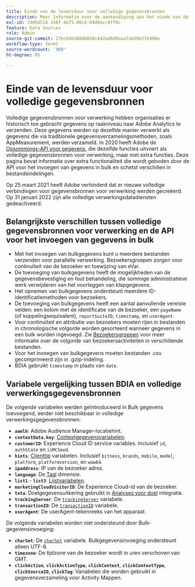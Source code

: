 ```yaml
---
title: Einde van de levensduur voor volledige gegevensbronnen
description: Meer informatie over de aankondiging aan het einde van de levensduur voor volledige gegevensverwerkingsbronnen.
exl-id: 7dd6d518-156f-4bf5-86cb-04d0acc8ff0c
feature: Data Sources
role: Admin
source-git-commit: 27bcbd638848650c842ad8d8aaa7ab59e27e900e
workflow-type: tm+mt
source-wordcount: '369'
ht-degree: 0%

---
```


# Einde van de levensduur voor volledige gegevensbronnen

Volledige gegevensbronnen voor verwerking hebben organisaties er historisch toe gebracht gegevens op raakniveau naar Adobe Analytics te verzenden. Deze gegevens werden op dezelfde manier verwerkt als gegevens die via traditionele gegevensverzamelingsmethoden, zoals AppMeasurement, werden verzameld. In 2020 heeft Adobe de [Opsommings-API voor gegevens](https://developer.adobe.com/analytics-apis/docs/2.0/guides/endpoints/bulk-data-insertion/), die dezelfde functies uitvoert als volledige gegevensbronnen voor verwerking, maar met extra functies. Deze pagina bevat informatie over extra functionaliteit die wordt geboden door de API voor het invoegen van gegevens in bulk en schetst verschillen in bestandsindelingen.

Op 25 maart 2021 heeft Adobe verhinderd dat er nieuwe volledige verbindingen voor gegevensbronnen voor verwerking werden gecreëerd. Op 31 januari 2022 zijn alle volledige verwerkingsdatadiensten gedeactiveerd.

## Belangrijkste verschillen tussen volledige gegevensbronnen voor verwerking en de API voor het invoegen van gegevens in bulk

* Met het invoegen van bulkgegevens kunt u meerdere bestanden verzenden voor parallelle verwerking. Bezoekersgroepen zorgen voor continuïteit van de bezoeker en toewijzing van eVar.
* De toevoeging van bulkgegevens heeft de mogelijkheden van de gegevensbevestiging en fout behandeling, die sommige administratieve werk verwijderen van het voorleggen van klapgegevens.
* Het opnemen van bulkgegevens ondersteunt meerdere ID-identificatiemethoden voor bezoekers.
* De toevoeging van bulkgegevens heeft een aantal aanvullende vereiste velden: een kolom met de identificatie van de bezoeker, een `pageName` (of koppelingsequivalent), `reportSuiteID`, `timestamp`, en `userAgent`.
* Voor continuïteit en attributie van bezoekers moeten rijen in bestanden in chronologische volgorde worden gesorteerd wanneer gegevens in een bulk worden ingevoegd. Zie [Bezoekersgroepen](https://developer.adobe.com/analytics-apis/docs/2.0/guides/endpoints/bulk-data-insertion/visitor-groups/) voor meer informatie over de volgorde van bezoekersactiviteiten in verschillende bestanden.
* Voor het invoegen van bulkgegevens moeten bestanden .csv gecomprimeerd zijn in .gzip-indeling.
* BDIA gebruikt `timestamp` in plaats van `date`.

## Variabele vergelijking tussen BDIA en volledige verwerkingsgegevensbronnen

De volgende variabelen werden geïntroduceerd in Bulk gegevens toevoegend, eerder niet beschikbaar in volledige verwerkingsgegevensbronnen:

* **`aamlh`**: Adobe Audience Manager-locatiehint.
* **`contextData.key`**: [Contextgegevensvariabelen](/help/implement/vars/page-vars/contextdata.md).
* **`customerID`**: Experience Cloud ID service variables. Inclusief `id`, `authState` en `isMCSeed`.
* **`hints`**: [Clienttip](https://experienceleague.adobe.com/docs/experience-platform/edge/fundamentals/user-agent-client-hints.html) variabelen. Inclusief `bitness`, `brands`, `mobile`, `model`, `platform`, `platformversion`, en `wow64`.
* **`ipaddress`**: IP van de bezoeker adres.
* **`language`**: De [Taal](/help/components/dimensions/language.md) dimensie.
* **`list1`** - **`list3`**: [Lijstvariabelen](/help/implement/vars/page-vars/list.md).
* **`marketingCloudVisitorID`**: De Experience Cloud-id van de bezoeker.
* **`tnta`**: Doelgegevensuitkering gebruikt in [Analyses voor doel](https://experienceleague.adobe.com/docs/target/using/integrate/a4t/a4t.html) integratie.
* **`trackingServer`**: De [`trackingServer`](/help/implement/vars/config-vars/trackingserver.md) variabele.
* **`transactionID`**: De [`transactionID`](/help/implement/vars/page-vars/transactionid.md) variabele.
* **`userAgent`**: De userAgent-tekenreeks van het apparaat.

De volgende variabelen worden niet ondersteund door Bulk-gegevensinvoeging:

* **`charSet`**: De [`charSet`](/help/implement/vars/config-vars/charset.md) variabele. Bulkgegevensinvoeging ondersteunt alleen UTF-8.
* **`timezone`**: De tijdzone van de bezoeker wordt in uren verschoven van GMT.
* **`clickAction`**, **`clickActionType`**, **`clickContext`**, **`clickContextType`**, **`clickSourceID`**, **`clickTag`**: Variabelen die worden gebruikt in gegevensverzameling voor Activity Mappen.
